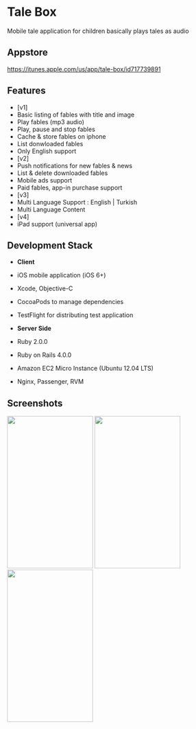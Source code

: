 Tale Box
========

Mobile tale application for children basically plays tales as audio


Appstore
-------------------
https://itunes.apple.com/us/app/tale-box/id717739891

Features
-------------------
- [v1]
 - Basic listing of fables with title and image
 - Play fables (mp3 audio)
 - Play, pause and stop fables
 - Cache & store fables on iphone
 - List donwloaded fables
 - Only English support
- [v2]
 - Push notifications for new fables & news
 - List & delete downloaded fables
 - Mobile ads support
 - Paid fables, app-in purchase support
- [v3]
 - Multi Language Support : English | Turkish
 - Multi Language Content
- [v4]
 - iPad support (universal app)


Development Stack
-----------------------
- **Client**
 - iOS mobile application (iOS 6+)
 - Xcode, Objective-C
 - CocoaPods to manage dependencies
 - TestFlight for distributing test application


- **Server Side**
 - Ruby 2.0.0
 - Ruby on Rails 4.0.0
 - Amazon EC2 Micro Instance (Ubuntu 12.04 LTS)
 - Nginx, Passenger, RVM


 

Screenshots
-------------------


<p align="left">
  <span>
    <img src="https://raw.github.com/halilayyildiz/fablebox/master/screenshots/homepage.png" height="355" width="200"/>
  <span/>
  <span>
    <img src="https://raw.github.com/halilayyildiz/fablebox/master/screenshots/tale.png" height="355" width="200"/>
  <span/>
  <span>
    <img src="https://raw.github.com/halilayyildiz/fablebox/master/screenshots/settings.png" height="355" width="200"/>
  <span/>
</p>















